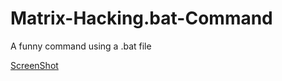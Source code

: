 # Matrix-Hacking.bat-Command

A funny command using a .bat file 


[ScreenShot](https://github.com/boypro8/Matrix-Hacking.bat-Command/blob/fbedda7a7bb7489e195fbf24a7d60b70b4405b7c/Capture.PNG)
